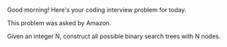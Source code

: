 Good morning! Here's your coding interview problem for today.

This problem was asked by Amazon.

Given an integer N, construct all possible binary search trees with N nodes.


